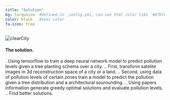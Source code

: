 ```yaml
---
title: "Solution"
bg: turquoise  #defined in _config.yml, can use html color like '#0fbfcf'
color: black   #text color
fa-icon: tree
---
```


![clearCity](GreenCity.jpg)

#### The solution.

. Using tensorflow to train a deep neural network model to predict pollution levels given a tree planting schema over a city.
.. First, transform satelite images in 3d reconstruction space of a city or a land.
.. Second, using data of pollution levels of certain zones train a model to predict the pollution given a tree distribution and a architectural sourounding.
.. Using papers information generate greedy optimal solutions and evaluate pollution levels.
.. Find better solutions.





